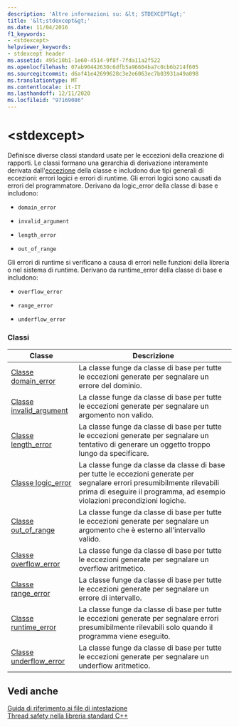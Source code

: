 ```yaml
---
description: 'Altre informazioni su: &lt; STDEXCEPT&gt;'
title: '&lt;stdexcept&gt;'
ms.date: 11/04/2016
f1_keywords:
- <stdexcept>
helpviewer_keywords:
- stdexcept header
ms.assetid: 495c10b1-1e60-4514-9f8f-7fda11a2f522
ms.openlocfilehash: 07ab90442630c6dfb5a96604ba7c0cb6b214f605
ms.sourcegitcommit: d6af41e42699628c3e2e6063ec7b03931a49a098
ms.translationtype: MT
ms.contentlocale: it-IT
ms.lasthandoff: 12/11/2020
ms.locfileid: "97169086"
---
```

# <a name="ltstdexceptgt"></a>&lt;stdexcept&gt;

Definisce diverse classi standard usate per le eccezioni della creazione di rapporti. Le classi formano una gerarchia di derivazione interamente derivata dall'[eccezione](../standard-library/exception-class.md) della classe e includono due tipi generali di eccezioni: errori logici e errori di runtime. Gli errori logici sono causati da errori del programmatore. Derivano da logic_error della classe di base e includono:

- `domain_error`

- `invalid_argument`

- `length_error`

- `out_of_range`

Gli errori di runtime si verificano a causa di errori nelle funzioni della libreria o nel sistema di runtime. Derivano da runtime_error della classe di base e includono:

- `overflow_error`

- `range_error`

- `underflow_error`

### <a name="classes"></a>Classi

|Classe|Descrizione|
|-|-|
|[Classe domain_error](../standard-library/domain-error-class.md)|La classe funge da classe di base per tutte le eccezioni generate per segnalare un errore del dominio.|
|[Classe invalid_argument](../standard-library/invalid-argument-class.md)|La classe funge da classe di base per tutte le eccezioni generate per segnalare un argomento non valido.|
|[Classe length_error](../standard-library/length-error-class.md)|La classe funge da classe di base per tutte le eccezioni generate per segnalare un tentativo di generare un oggetto troppo lungo da specificare.|
|[Classe logic_error](../standard-library/logic-error-class.md)|La classe funge da classe da classe di base per tutte le eccezioni generate per segnalare errori presumibilmente rilevabili prima di eseguire il programma, ad esempio violazioni precondizioni logiche.|
|[Classe out_of_range](../standard-library/out-of-range-class.md)|La classe funge da classe di base per tutte le eccezioni generate per segnalare un argomento che è esterno all'intervallo valido.|
|[Classe overflow_error](../standard-library/overflow-error-class.md)|La classe funge da classe di base per tutte le eccezioni generate per segnalare un overflow aritmetico.|
|[Classe range_error](../standard-library/range-error-class.md)|La classe funge da classe di base per tutte le eccezioni generate per segnalare un errore di intervallo.|
|[Classe runtime_error](../standard-library/runtime-error-class.md)|La classe funge da classe di base per tutte le eccezioni generate per segnalare errori presumibilmente rilevabili solo quando il programma viene eseguito.|
|[Classe underflow_error](../standard-library/underflow-error-class.md)|La classe funge da classe di base per tutte le eccezioni generate per segnalare un underflow aritmetico.|

## <a name="see-also"></a>Vedi anche

[Guida di riferimento ai file di intestazione](../standard-library/cpp-standard-library-header-files.md)\
[Thread safety nella libreria standard C++](../standard-library/thread-safety-in-the-cpp-standard-library.md)
